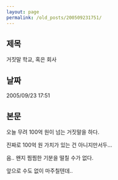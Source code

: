 ```yaml
---
layout: page
permalink: /old_posts/200509231751/
---
```


## 제목
거짓말 학교, 혹은 회사

## 날짜
2005/09/23 17:51

## 본문
오늘 무려 100억 원이 넘는 거짓말을 하다.

진짜로 100억 원 가치가 있는 건 아니지만서두...

음.. 왠지 찜찜한 기분을 떨칠 수가 없다.

앞으로 수도 없이 마주칠텐데..